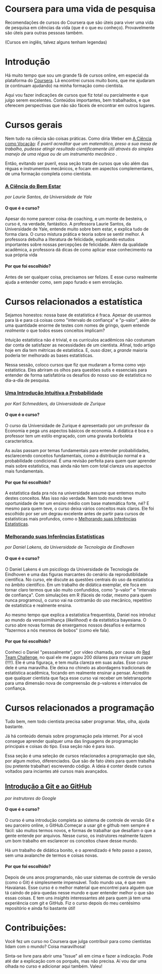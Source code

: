# Coursera para uma vida de pesquisa
Recomendações de cursos do Coursera que são úteis para viver uma vida de pesquisa em ciências da vida (que é o que eu conheço).
Provavelmente são úteis para outras pessoas também.

(Cursos em inglês, talvez alguns tenham legendas)

# Introdução

Há muito tempo que sou um grande fã de cursos online, em especial da plataforma do [Coursera](https://www.coursera.org/programs/universidade-de-sao-paulo-br-on-coursera-mvxtw). Lá encontrei cursos muito bons, que me ajudaram (e continuam ajudando) na minha formação como cientista. 

Aqui vou fazer indicações de cursos que fiz total ou parcialmente e que julgo serem excelentes. Conteúdos importantes, bem trabalhados, e que oferecem perspectivas que não são fáceis de encontrar em outros lugares. 

# Cursos gerais 

Nem tudo na ciência são coisas práticas. Como diria Weber em [A Ciência como Vocação](https://en.wikipedia.org/wiki/Science_as_a_Vocation):
*É pueril acreditar que um matemático, preso a sua mesa de trabalho, pudesse atingir resultado cientificamente útil através do simples manejo de uma régua ou de um instrumento mecânico* . 

Então, evitando ser pueril, essa seção trata de cursos que vão além das réguas e instrumentos mecânicos, e focam em aspectos complementares, de uma formação completa como cientista.

### [A Ciência do Bem Estar](https://www.coursera.org/learn/the-science-of-well-being/home/welcome)
*por Laurie Santos, da Universidade de Yale*
#### O que é o curso?
Apesar do nome parecer coisa de coaching, e um monte de besteira, o curso é, na verdade, fantástico. A professora Laurie Santos, da Universidade de Yale, entende muito sobre bem estar, e explica tudo de forma clara. 
O curso mistura prática e teoria sobre se sentir melhor. A professora debulha a literatura de felicidade, explicando estudos importantes sobre nossas percepções de felicidade. Além da qualidade acadêmica, a professora dá dicas de como aplicar esse conhecimento na sua própria vida 

#### Por que foi escolhido? 
Antes de ser qualquer coisa, precisamos ser felizes. E esse curso realmente ajuda a entender como, sem papo furado e sem enrolação. 

# Cursos relacionados a estatística 

Sejamos honestos: nossa base de estatística é fraca. Apesar de usarmos para lá e para cá coisas como "intervalo de confiança" e "p-valor", além de uma quantidade enorme de testes com nomes de gringo, quem entende *realmente* o que todos esses conceitos implicam? 

Intuição estatística não é trivial, e os currículos acadêmicos não costumam dar conta de satisfazer as necessidades de um cientista. Afinal, todo artigo hoje em dia tem métricas de estatística. E, ouso dizer, a *grande* maioria poderia ter melhorado as bases estatísticas. 

Nessa sessão, coloco cursos que fiz que mudaram a forma como vejo estatística. Eles abriram os olhos para questões sutis e essenciais para entender de forma satisfatória os desafios do nosso uso de estatística no dia-a-dia de pesquisa. 

### [Uma Introdução Intuitiva a Probabilidade](https://www.coursera.org/learn/introductiontoprobability)
*por Karl Schmedders, da Universidade de Zurique*
#### O que é o curso?

O curso da Universidade de Zurique é apresentado por um professor da Economia e pega uns aspectos básicos de economia. A didática é boa e o professor tem um estilo engraçado, com uma gravata borboleta característica. 

As aulas passam por temas fundamentais para entender probabilidades, esclarecendo conceitos fundamentais, como a distribuição normal e a probabilidade condicional. É uma revisão perfeita para quem quer aprender mais sobre estatística, mas ainda não tem com total clareza uns aspectos mais fundamentais.  

#### Por que foi escolhido?
A estatística dada pra nós na universidade assume que entemos muito destes conceitos. Mas isso não  verdade. Nem todo mundo teve oportunidade de ter um ensino médio com base matemática forte, né? E mesmo para quem teve, o curso deixa vários conceitos mais claros. Ele foi escolhido por ser um degrau excelente antes de partir para cursos de estatísticas mais profundos, como o [Melhorando suas Inferências Estatísticas](https://www.coursera.org/learn/statistical-inferences).


### [Melhorando suas Inferências Estatísticas](https://www.coursera.org/learn/statistical-inferences)
*por Daniel Lakens, da Universidade de Tecnologia de Eindhoven*
#### O que é o curso?

O Daniel Lakens é um psicólogo da Universidade de Tecnologia de Eindhoven e uma das figuras marcantes do cenário da reprodutiblidade científica. No curso, ele discute as questões centrais do uso da estatística no âmbito científico. Em um trabalho de didática exemplar, ele foca em tornar claro termos que são muito confundidos, como "p-valor" e "intervalo de confiança". Com simulações em R (fáceis de rodar, mesmo para quem nunca programou), o curso vai na contramão do uso mecânico, repetitivo de estatística e realmente ensina. 

Ao mesmo tempo que explica a estatística frequentista, Daniel nos introduz ao mundo da verossimilhança (*likelihood*) e da estatística bayesiana. O curso abre novas formas de enxergamos nossos desafios e evitarmos "fazermos a nós mesmos de bobos" (como ele fala). 

#### Por que foi escolhido?
Conheci o Daniel "pessoalmente", por vídeo chamada, por causa do [Red Team Challenge](https://daniellakens.blogspot.com/2020/05/red-team-challenge.html), no qual ele me pagou 200 dólares para revisar um paper (!!!!). Ele é uma figuraça, e tem muita clareza em suas aulas.
Esse curso dele é uma maravilha. Ele deixa no chinelo as abordagens tradicionais de estatística acadêmica, focando em realmente ensinar a pensar. Acredito que qualquer cientista que faça esse curso vai receber um teletransporte para uma dimensão nova de compreensão de p-valores e intervalos de confiança.


# Cursos relacionados a programação

Tudo bem, nem todo cientista precisa saber programar. Mas, olha, ajuda bastante. 

Já há conteúdo demais sobre programação pela internet. Por aí você consegue aprender qualquer uma das linguagens de programação principais e coisas do tipo. 
Essa seção não é para isso. 

Essa seção é uma seleção de cursos relacionados a programação que são, por algum motivo, diferenciados. Que são de fato úteis para quem trabalha (ou pretente trabalhar) escrevendo código. A ideia é conter desde cursos voltados para inciantes até cursos mais avançados. 

## [Introdução a Git e ao GitHub](https://www.coursera.org/learn/introduction-git-github)
*por instrutores do Google*

#### O que é o curso?

O curso é uma introdução completa ao sistema de controle de versão Git e seu parceiro online, o GitHub.Começar a usar git e github nem sempre é fácil: são muitos termos novos, e formas de trabalhar que desafiam o que a gente entende por arquivos. Nesse curso, os instrutores realmente fazem um bom trabalho em esclarecer os conceitos chave desse mundo. 

Há um trabalho de didática bonito, e o aprendizado é feito passo a passo, sem uma avalanche de termos e coisas novas. 

#### Por que foi escolhido? 
 Depois de uns anos programando, não usar sistemas de controle de versão (como o Git) é simplesmente impensável. Todo mundo usa, é que nem Havaianas. 
 Esse curso é o melhor material que encontrei para alguém que tá caindo de pára-quedas nesse mundo e quer entender melhor o que são essas coisas.
 E tem uns *insights* interessantes até para quem já tem uma experiência com git e GitHub. Fiz o curso depois do meu centésimo repositório e ainda foi bastante útil!


# Contribuições: 

Você fez um curso no Coursera que julga contribuir para como cientistas lidam com o mundo? Coisa maravilhosa!

Sinta-se livre para abrir uma "Issue" ali em cima e fazer a indicação. Pode até dar a explicação com os porquês, mas não precisa. Aí vou dar uma olhada no curso e adicionar aqui também. Valeu! 
